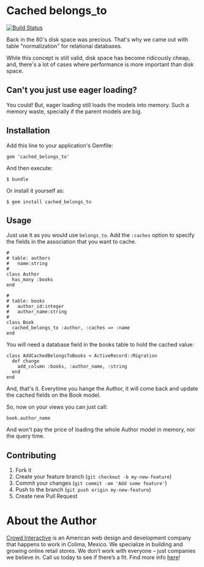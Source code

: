 # Cached belongs_to

[![Build Status](https://secure.travis-ci.org/crowdint/cached_belongs_to.png)](http://travis-ci.org/crowdint/cached_belongs_to)

Back in the 80's disk space was precious. That's why we came out with table "normalization" for relational databases.

While this concept is still valid, disk space has become ridicously cheap, and,
there's a lot of cases where performance is more important than disk space.

## Can't you just use eager loading?

You could! But, eager loading still loads the models into memory. Such a memory waste, specially if the parent models are big.

## Installation

Add this line to your application's Gemfile:

    gem 'cached_belongs_to'

And then execute:

    $ bundle

Or install it yourself as:

    $ gem install cached_belongs_to

## Usage

Just use it as you would use `belongs_to`. Add the `:caches` option to specify the
fields in the association that you want to cache.

    #
    # table: authors
    #   name:string
    #
    class Author
      has_many :books
    end

    #
    # table: books
    #   author_id:integer
    #   author_name:string
    #
    class Book
      cached_belongs_to :author, :caches => :name
    end

You will need a database field in the books table to hold the cached value:

    class AddCachedBelongsToBooks < ActiveRecord::Migration
      def change
        add_column :books, :author_name, :string
      end
    end

And, that's it. Everytime you hange the Author, it will come back and update
the cached fields on the Book model.

So, now on your views you can just call:

    book.author_name

And won't pay the price of loading the whole Author model in memory, nor the query
time.

## Contributing

1. Fork it
2. Create your feature branch (`git checkout -b my-new-feature`)
3. Commit your changes (`git commit -am 'Add some feature'`)
4. Push to the branch (`git push origin my-new-feature`)
5. Create new Pull Request

# About the Author

[Crowd Interactive](http://www.crowdint.com) is an American web design and development company that happens to work in Colima, Mexico.
We specialize in building and growing online retail stores. We don’t work with everyone – just companies we believe in. Call us today to see if there’s a fit.
Find more info [here](http://www.crowdint.com)!
